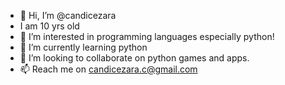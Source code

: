 - 👋 Hi, I’m @candicezara
- I am 10 yrs old
- 👀 I’m interested in programming languages especially python!
- 🌱 I’m currently learning python
- 💞️ I’m looking to collaborate on python games and apps.
- 📫 Reach me on candicezara.c@gmail.com

<!---
candicezara/candicezara is a ✨ special ✨ repository because its `README.md` (this file) appears on your GitHub profile.
You can click the Preview link to take a look at your changes.
--->
